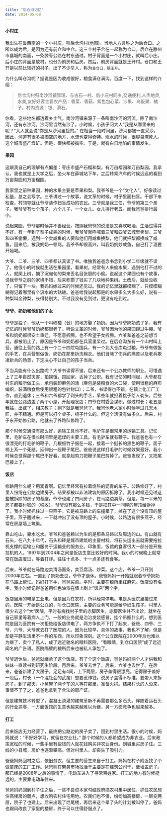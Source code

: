 ```yaml
---
title: "后仓沟记忆"
date: 2014-05-08
---
```



#### 小村庄

我出生在鲁西南的一个小村庄，叫后仓沟村([地图](http://j.map.baidu.com/JWXVr))。当地人方言称之为后仓口。之所以成为后，是因为还有前仓和中仓。这三个村子合在一起称为仓口。后仓在滕州市县城的南面，一条滕枣公路在村东通过。村子背面是一个小村庄，就叫后小庄。后小庄的背面是放村，也分为前房和后房。然后，前房背面就是王开村。仓口和王开是以前比较好的村子，出了不少举人，称为`金仓口，银王开`。

为什么叫仓沟呢？据说是因为收成很好，粮食满仓满沟。百度一下，找到这样的介绍：

> 后仓沟村归南沙河镇管理、与古石一村、后小庄村同乡,交通便利,人杰地灵,水美,友好好客主要农产品：香菜、香菇、紫色包心菜、沙果、乌饭果、橘子。村内资源：银、滑石。

你看，这些地名都透着乡土气。南沙河镇来源于一条叫南沙河的河流。除了南沙河，还有东沙河。沙河里当然有沙了。小时候，小孩子问大人“我是从哪里来的呢？”大人就会说“你是从沙河里捡的。” 在相当一段时间里，沙河都被一直采沙。因此，河道有很多被掏空的地方，水流也变得奇特。涨水的时候，很容易淹死人。这个城市盛产煤矿。但是，很快都被掏空。于是，就有白日地陷的事情发生。

#### 果园

这跟我自己的理解有点偏差：枣庄市盛产石榴和梨，有万亩榴园和万亩梨园。我承认，我也就是上大学之后，坐火车在薛城站下车，之后转乘汽车的时候远远的看到万亩梨园和万亩榴园。

我家里之前种果园，种的水果主要是苹果和梨。我爷爷是一个“文化人”。好像读过私塾，总之会写字。三爷讲过一个故事，说文革的时候，村子里面扫盲。干部下来检查，村领导就让爷爷装作扫盲成功的农民。三爷就是我三伯，爷爷的第三个孩子。我爷爷有七个孩子，六个儿子，一个女儿。女儿排行老五。而我爸爸排行最小。

说起果园，爷爷那时候并不善经营。按照我爸爸的说法是又喜欢喝酒，生活过得并不好。有一年到了梨子成熟的时候，我爷爷就呼喊着三爷和四爷去城里卖梨。三爷和四爷偷懒，遇到一个卖咸鱼的人要和他们用咸鱼换梨，他们就把梨都换成了咸鱼。回来后，被我奶奶一顿骂。我爷爷却很高兴，叫我奶奶炒咸鱼，自己打了酒要开始喝。

大爷、二爷、三爷、四爷都认真读了书。唯独我爸爸念书念到小学二年级就不读了。他很小的时候就生活在果园里，看果树。经常有人来偷水果，遇到他打不过的人，就爬上树，摘了沉甸甸的梨来丢名目张胆的小偷。说起这个果园也有个故事，说我爷爷之前的家境不错，后来积攒了钱买了几块地种果树。土改后，就给没收了，只留下一块。我妈妈嫁过来的时候还见过。我的记忆里就都模糊了，只模模糊糊得记着哪里有个汲水的大轱辘。爸爸给我说起那是的水果多么大多么好，说有一种梨叫金钟梨，长得特别大。不过我没有见到过，更没有吃到过。

#### 爷爷、奶奶和他们的子女

爷爷是独子，他从一个叫峡楼（音）的地方娶了奶奶。因为爷爷奶奶孩子多，我有记忆的时候爷爷奶奶都很老了。听说文革的时候，爷爷因为他的果园蹲过牛棚。爷爷和奶奶都很安土重迁，不愿意折腾，也不希望子女折腾。六爷和爸爸之前想当兵，都被阻止了。原因是爷爷和奶奶都在兵营里呆过。在后仓沟东有一个山村叫上营。通往上营的路上有一个二十四院屯国兵，有一个北大仓库屯过粮。爷爷有做饭的手艺，在兵营里做饭，奶奶在那里拆洗棉衣。他们目睹了伤兵的痛苦以及老兵欺凌新兵的场景，下定决心不让自己的孩子当兵。

不当兵能有什么出路呢？大爷书读得不错，后来还有一个公办教师的职业。可惜遇上了三年自然灾害，拍挨饿，跑回家，丢掉了公职。我有记忆的时间起，大爷都在村东的粮所做工头，承包装卸麻包的活（麻包是装粮食的大口袋，使用很粗的麻布编织，装满粮食后使用很粗的包针封口）；二爷，书读得也不错，在镇上化工厂工作，直到退休；三爷和六爷都学了剃头的手艺，早些年就担着挑子给人剃头，后些年就在公路边盖了两个小屋，开起理发店；四爷在村委会谋职，做过村长；老五是我姑，出嫁了，相夫教子；剩下就是我爸爸了。我爸他老人家小时候学过几天木匠，并不精通。但是可以打个桌子、椅子什么的。但这个活没有做多久。后来，村子东开始修公路，他就去了养路队修路了。

那个时候交通没有那么好，运输工具也不好。毛驴车是很常用的运输工具。记忆里，毛驴车在很长时间里是运煤的主要工具。有毛驴车就有鞭子。我爸爸也有一个很漂亮的打毛驴的鞭子。几根细竹子捆在一起，接着一个挺长的黑色的鞭子。面子梢上系一个死结，延伸出一段鞭子尾巴。爸爸说这样打毛驴的时候效果最好。我小时候总觉得那个尾巴不好看，就拿起剪刀把鞭子尾巴剪掉了。爸爸发现了，又把尾巴接上了。

#### 饭店

修路用什么呢？用沥青啊。记忆里经常有拉着烧热的沥青的车子。公路修好了，村里人纷纷在公路边建房子。结果都被以非法建筑的原因拆除了。我小时候还见过这些被拆除的房子的基座。爷爷也建了四间房子，在马路边卖茶。但是，每一平米的房子都要付钱的（税收），爷爷没有那么多钱，于是把其中一间屋的屋顶给拆掉了。我小时候抓住过一只燕子，它是被马路上的车撞晕了，掉在了这个没有顶的屋子里。燕子醒过来，一下就冲出了没有顶的屋子。小时候，公路边有很多燕子，经常在房屋墙上筑巢。

靠山吃山，靠水吃水。爷爷和爸爸赖以为生的是那条马路以及周边的山。有山就有石头，在八九十年代，石头和砖是城市建筑的主要材料。将石头运出去就需要拖拉机支撑的运输业和服务于运输业的服务业。印象里，饭馆的食客很大一部分是开拖拉机的人。1997年到2004年之间是饭店生意比较好的时间。我小的时候晚上就常常在饭店度过，等着打烊。往往十点多、十一点多还有食客。

后来，爷爷就在马路边卖清汤面条，卖豆腐汤、炒菜。这个店，爷爷一只开到2000年左右。一直到了奶奶去世，爷爷才退休。爸爸妈妈一开始就跟着爷爷奶奶在马路上帮忙。妈妈打下手，爸爸买菜。平时，主要在粮所里扛麻包。饭店没有名字，我小时候记得爸爸用红色油漆在墙上刷上”饭店”两个字。

饭店里用的电是工业电，但是因为在农村，所以经常停电。电是从医院里接过来的。医院一开始是公立的，叫仓口医院，主要的业务可能是给孕妇生孩子。村里人很少去这个“大”医院，平时有病找村子里的赤脚医生。赤脚医生并不出诊，就坐在自己家里等着病人上门，一般的业务就是治治发烧感冒，挂个吊瓶什么的。想到医院是因为医院有一次拒绝给饭店供电了，两方争执不下打了起来，爸爸、四爷、三爷、六爷、大爷就去打了医院的人。因为比较早，具体的故事，我也不了解，但是却是平静生活里不一样的东西，所以印象深刻。这个公立医院在2000年后也难以为继了，卖个了私人，成了远近驰名的眼科医院，“看眼睛，到仓口医院”成了远近闻名的广告语。医院隔壁的粮所后来也被私人承包了。

爷爷退休后，爸爸就继承了这个饭店。有了个这个饭店，爸爸妈妈两个人才供我和妹妹一直读书到研究生阶段。再后来，爷爷去世了。后来，六爷也去世了。在后来，爸爸新建了大房子，足足有4间，上下两层，房子盖得很漂亮。记得房子盖好一段后，村长（一个混社会的武痞）想要讹诈钱，说房子盖得不标准，要带人来拆房子。到了那天，小舅带了两卡车的人等在那里，准备火拼。结果村长的人没来，事情不了了之，爸爸也拿到了合法的房产证。

但是建筑技术转型了，混凝土浇灌的建筑革新不再需要那么多石头。伴随着运石头的行业凋零，一方面饭馆的生意也越来越难以为继，另一方面竞争也越来越多。

#### 打工

后来饭店无力经营了，最终把公路边的房子卖了，回到村里生活。很小的时候，妈妈就说：“不好好学习，就留在农业社。” 那个时候的人都希望成为非农业。后来政策宽松的时候，一些手里有些钱的人就花钱购买非农业身份。到城里买房子住。三线的小县城，房价也逐渐攀高。但对村里人，却丧失了吸引力。

爸爸妈妈回村之后，依旧务农，但主要的营生来自于打工。妈妈在村子附近找了个做童床的工厂工作。爸爸则在劳务市场找活干主要是在建筑公司干，垒墙盖房子。那已经是2008年之后的事情了，电动车进入了寻常百姓家。打工的地方有时候挺远的，主要靠电动车往来。

爸爸妈妈回到村子住之后，一些不良资本家勾结政府搞农村集中居住，抓住农民想住高楼房的弱点，想收购农村住宅用地。农民们也不傻，纷纷加高楼房，一层变两层，院子了也建上。后来出现了烂尾楼，再后来这个晕了头的计划被叫停了。爸妈也跟风改良了家里的楼房，终于可以住得舒服点了。
